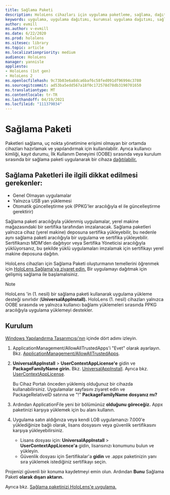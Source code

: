 ```yaml
---
title: Sağlama Paketi
description: HoloLens cihazları için uygulama paketleme, sağlama, dağıtım ve kurumsal uygulama dağıtımı hakkında bilgi edinebilirsiniz.
keywords: uygulama, uygulama dağıtımı, kurumsal uygulama dağıtımı, sağlama
author: evmill
ms.author: v-evmill
ms.date: 6/22/2020
ms.prod: hololens
ms.sitesec: library
ms.topic: article
ms.localizationpriority: medium
audience: HoloLens
manager: yannisle
appliesto:
- HoloLens (1st gen)
- HoloLens 2
ms.openlocfilehash: 9c73b03e6a8dca6baf6c58fed091df96994c3780
ms.sourcegitcommit: ad53ba5edd567a18f0c172578d78db3190701650
ms.translationtype: MT
ms.contentlocale: tr-TR
ms.lasthandoff: 04/19/2021
ms.locfileid: "111379034"
---
```

# <a name="provisioning-package"></a>Sağlama Paketi

Paketleri sağlama, uç nokta yönetimine erişimi olmayan bir ortamda cihazları hazırlamak ve yapılandırmak için kullanılabilir. Ayrıca kullanıcı kimliği, kayıt durumu, İlk Kullanım Deneyimi (OOBE) sırasında veya kurulum sırasında bir sağlama paketi uygulanarak bir cihaza [dağıtılabilir.](https://docs.microsoft.com/hololens/hololens-provisioning##apply-a-provisioning-package-to-hololens-during-setup)

## <a name="provisioning-packages-considerations"></a>Sağlama Paketleri ile ilgili dikkat edilmesi gerekenler:

* Genel Olmayan uygulamalar
* Yalnızca USB yan yüklemesi
* Otomatik güncelleştirme yok (PPKG'ler aracılığıyla el ile güncelleştirme gerektirir)

Sağlama paketi aracılığıyla yüklenmiş uygulamalar, yerel makine mağazasındaki bir sertifika tarafından imzalanacak. Sağlama paketleri yalnızca cihaz (yerel makine) deposuna sertifika yükleyebilir, bu nedenle aynı sağlama paketi aracılığıyla bir uygulama ve sertifika yükleyebilir. Sertifikanızı MDM'den dağıtıyor veya Sertifika [](certificate-manager.md)Yöneticisi aracılığıyla yüklüyorsanız, bu şekilde yüklü uygulamaları imzalamak için sertifikayı yerel makine deposuna dağıtın.

HoloLens cihazları için Sağlama Paketi oluşturmanın temellerini öğrenmek için [HoloLens Sağlama'ya ziyaret edin.](https://docs.microsoft.com/hololens/hololens-provisioning) Bir uygulamayı dağıtmak için gelişmiş sağlama ile başlamalısiniz.

> [!NOTE]
> HoloLens 'in (1. nesil) bir sağlama paketi kullanarak uygulama yükleme desteği sınırlıdır (**UniversalAppInstall).** HoloLens (1. nesil) cihazları yalnızca OOBE sırasında ve yalnızca kullanıcı bağlamı yüklemeleri sırasında PPKG aracılığıyla uygulama yüklemeyi destekler.

## <a name="setup"></a>Kurulum

[Windows Yapılandırma Tasarımcısı'nın](https://www.microsoft.com/store/productId/9NBLGGH4TX22) içinde dört adımı izleyin.

1. ApplicationManagement/AllowAllTrustedApps'i "Evet" olarak ayarlayın. Bkz. [ApplicationManagement/AllowAllTrustedApps](https://docs.microsoft.com/windows/client-management/mdm/policy-csp-applicationmanagement#applicationmanagement-allowalltrustedapps).

2. **UniversalAppInstall**  >  **UserContextAppLicense'e** gidin ve **PackageFamilyName girin.** Bkz. [UniversalAppInstall](https://docs.microsoft.com/windows/configuration/wcd/wcd-universalappinstall). Ayrıca bkz. [UserContextAppLicense](https://docs.microsoft.com/windows/configuration/wcd/wcd-universalappinstall#usercontextapplicense).

   Bu Cihaz Portalı önceden yüklemiş olduğunuz bir cihazda kullanabilirsiniz. Uygulamalar sayfasını ziyaret edin ve PackageRelativeID satırına ve "!" **PackageFamilyName dosyanız mı?**

3. Ardından ApplicationFile yeni bir bölümünüz **olduğunu göreceğiz.** Appx paketinizi karşıya yüklemek için bu alanı kullanın.

4. Uygulama satın aldığınıza veya kendi LOB uygulamanızı 7.000'e yüklediğinize bağlı olarak, lisans dosyasını veya güvenlik sertifikasını karşıya yükleyebilirsiniz.

    - Lisans dosyası için: **UniversalAppInstall**  >  **UserContextAppLicence'a** gidin, lisansınızı konumunu bulun ve yükleyin.
    - Güvenlik dosyası için Sertifikalar'a **gidin** ve .appx paketinizin yanı sıra yüklemek istediğiniz sertifikayı seçin.

Projenizi güvenli bir konuma kaydetmeyi emin olun. Ardından **Bunu** Sağlama Paketi **olarak dışarı aktarın.**  

Ayrıca bkz. [Sağlama paketinizi HoloLens'e uygulama.](https://docs.microsoft.com/hololens/hololens-provisioning#apply-a-provisioning-package-to-hololens-during-setup)

